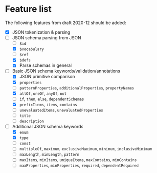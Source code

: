# Feature list
The following features from draft 2020-12 should be added:
- [x] JSON tokenization & parsing
- [ ] JSON schema parsing from JSON
    - [ ] `$id`
    - [x] `$vocabulary`
    - [ ] `$ref`
    - [x] `$defs`
    - [x] Parse schemas in general
- [ ] Basic JSON schema keywords/validation/annotations
    - [x] JSON primitive comparison
    - [x] `properties`
    - [ ] `patternProperties`, `additionalProperties`, `propertyNames`
    - [x] `allOf`, `oneOf`, `anyOf`, `not`
    - [ ] `if`, `then`, `else`, `dependentSchemas`
    - [x] `prefixItems`, `items`, `contains`
    - [ ] `unevaluatedItems`, `unevaluatedProperties`
    - [ ] `title`
    - [ ] `description`
- [ ] Additional JSON schema keywords
    - [x] `enum`
    - [x] `type`
    - [ ] `const`
    - [ ] `multipleOf`, `maximum`, `exclusiveMaximum`, `minimum`, `inclusiveMinimum`
    - [ ]  `maxLength`, `minLength`, `pattern`
    - [ ]  `maxItems`, `minItems`, `uniqueItems`, `maxContains`, `minContains`
    - [ ]  `maxProperties`, `minProperties`, `required`, `dependentRequired`